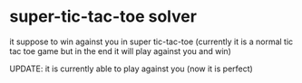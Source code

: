 ﻿# super-tic-tac-toe solver

it suppose to win against you in super tic-tac-toe
(currently it is a normal tic tac toe game but in the end it will play against you and win)

UPDATE:
it is currently able to play against you (now it is perfect)

